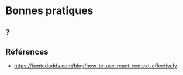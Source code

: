 # Bonnes pratiques

## ?


## Références
- https://kentcdodds.com/blog/how-to-use-react-context-effectively